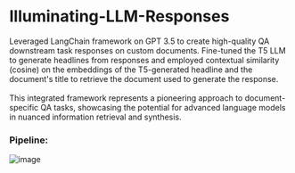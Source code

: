 # Illuminating-LLM-Responses

Leveraged LangChain framework on GPT 3.5 to create high-quality QA downstream task responses on custom documents. Fine-tuned the T5 LLM to generate headlines from responses and employed contextual similarity (cosine) on the embeddings of the T5-generated headline and the document's title to retrieve the document used to generate the response. <br><br> This integrated framework represents a pioneering approach to document-specific QA tasks, showcasing the potential for advanced language models in nuanced information retrieval and synthesis.

### Pipeline:
![image](https://github.com/VivekaAryan/Illuminating-LLM-Responses/assets/52493029/53f36d31-b227-4ca0-b835-825de3db9a63)
